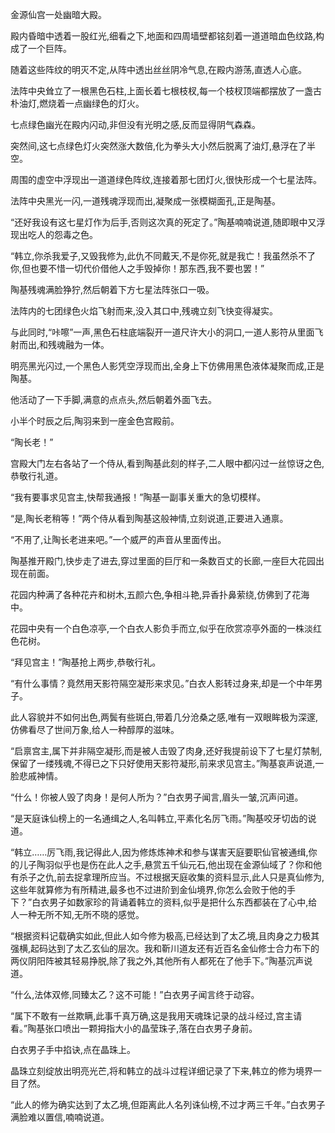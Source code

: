 
金源仙宫一处幽暗大殿。

殿内昏暗中透着一股红光,细看之下,地面和四周墙壁都铭刻着一道道暗血色纹路,构成了一个巨阵。

随着这些阵纹的明灭不定,从阵中透出丝丝阴冷气息,在殿内游荡,直透人心底。

法阵中央耸立了一根黑色石柱,上面长着七根枝杈,每一个枝杈顶端都摆放了一盏古朴油灯,燃烧着一点幽绿色的灯火。

七点绿色幽光在殿内闪动,非但没有光明之感,反而显得阴气森森。

突然间,这七点绿色灯火突然涨大数倍,化为拳头大小然后脱离了油灯,悬浮在了半空。

周围的虚空中浮现出一道道绿色阵纹,连接着那七团灯火,很快形成一个七星法阵。

法阵中央黑光一闪,一道残魂浮现而出,凝聚成一张模糊面孔,正是陶基。

“还好我设有这七星灯作为后手,否则这次真的死定了。”陶基喃喃说道,随即眼中又浮现出吃人的怨毒之色。

“韩立,你杀我爱子,又毁我修为,此仇不同戴天,不是你死,就是我亡！我虽然杀不了你,但也要不惜一切代价借他人之手毁掉你！那东西,我不要也罢！”

陶基残魂满脸狰狞,然后朝着下方七星法阵张口一吸。

法阵内的七团绿色火焰飞射而来,没入其口中,残魂立刻飞快变得凝实。

与此同时,“咔嚓”一声,黑色石柱底端裂开一道尺许大小的洞口,一道人影符从里面飞射而出,和残魂融为一体。

明亮黑光闪过,一个黑色人影凭空浮现而出,全身上下仿佛用黑色液体凝聚而成,正是陶基。

他活动了一下手脚,满意的点点头,然后朝着外面飞去。

小半个时辰之后,陶羽来到一座金色宫殿前。

“陶长老！”

宫殿大门左右各站了一个侍从,看到陶基此刻的样子,二人眼中都闪过一丝惊讶之色,恭敬行礼道。

“我有要事求见宫主,快帮我通报！”陶基一副事关重大的急切模样。

“是,陶长老稍等！”两个侍从看到陶基这般神情,立刻说道,正要进入通禀。

“不用了,让陶长老进来吧。”一个威严的声音从里面传出。

陶基推开殿门,快步走了进去,穿过里面的巨厅和一条数百丈的长廊,一座巨大花园出现在前面。

花园内种满了各种花卉和树木,五颜六色,争相斗艳,异香扑鼻萦绕,仿佛到了花海中。

花园中央有一个白色凉亭,一个白衣人影负手而立,似乎在欣赏凉亭外面的一株淡红色花树。

“拜见宫主！”陶基抢上两步,恭敬行礼。

“有什么事情？竟然用天影符隔空凝形来求见。”白衣人影转过身来,却是一个中年男子。

此人容貌并不如何出色,两鬓有些斑白,带着几分沧桑之感,唯有一双眼眸极为深邃,仿佛看尽了世间万象,给人一种醇厚的滋味。

“启禀宫主,属下并非隔空凝形,而是被人击毁了肉身,还好我提前设下了七星灯禁制,保留了一缕残魂,不得已之下只好使用天影符凝形,前来求见宫主。”陶基哀声说道,一脸悲戚神情。

“什么！你被人毁了肉身！是何人所为？”白衣男子闻言,眉头一皱,沉声问道。

“是天庭诛仙榜上的一名通缉之人,名叫韩立,平素化名厉飞雨。”陶基咬牙切齿的说道。

“韩立……厉飞雨,我记得此人,因为修炼炼神术和参与谋害天庭要职仙官被通缉,你的儿子陶羽似乎也是伤在此人之手,悬赏五千仙元石,他出现在金源仙域了？你和他有杀子之仇,前去捉拿理所应当。不过根据天庭收集的资料显示,此人只是真仙修为,这些年就算修为有所精进,最多也不过进阶到金仙境界,你怎么会败于他的手下？”白衣男子如数家珍的背诵着韩立的资料,似乎是把什么东西都装在了心中,给人一种无所不知,无所不晓的感觉。

“根据资料记载确实如此,但此人如今修为极高,已经达到了太乙境,且肉身之力极其强横,起码达到了太乙玄仙的层次。我和靳川道友还有近百名金仙修士合力布下的两仪阴阳阵被其轻易挣脱,除了我之外,其他所有人都死在了他手下。”陶基沉声说道。

“什么,法体双修,同臻太乙？这不可能！”白衣男子闻言终于动容。

“属下不敢有一丝欺瞒,此事千真万确,这是我用天魂珠记录的战斗经过,宫主请看。”陶基张口喷出一颗拇指大小的晶莹珠子,落在白衣男子身前。

白衣男子手中掐诀,点在晶珠上。

晶珠立刻绽放出明亮光芒,将和韩立的战斗过程详细记录了下来,韩立的修为境界一目了然。

“此人的修为确实达到了太乙境,但距离此人名列诛仙榜,不过才两三千年。”白衣男子满脸难以置信,喃喃说道。